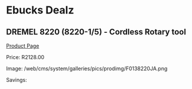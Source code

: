 
# Ebucks Dealz
## DREMEL 8220 (8220-1/5) - Cordless Rotary tool
[Product Page](https://www.ebucks.com/web/shop/productSelected.do?prodId=1230004467&catId=336131644)

Price: R2128.00

Image: /web/cms/system/galleries/pics/prodimg/F0138220JA.png

Savings: 


	